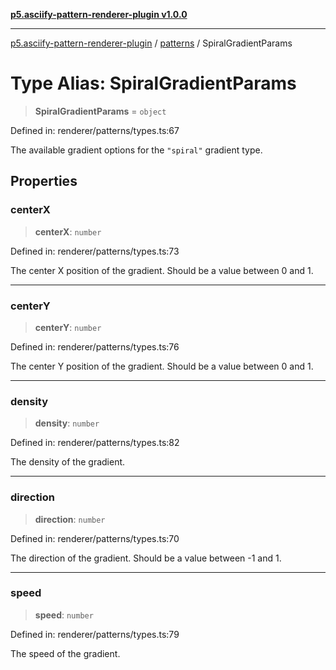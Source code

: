 [**p5.asciify-pattern-renderer-plugin v1.0.0**](../../../../README.md)

***

[p5.asciify-pattern-renderer-plugin](../../../../README.md) / [patterns](../README.md) / SpiralGradientParams

# Type Alias: SpiralGradientParams

> **SpiralGradientParams** = `object`

Defined in: renderer/patterns/types.ts:67

The available gradient options for the `"spiral"` gradient type.

## Properties

### centerX

> **centerX**: `number`

Defined in: renderer/patterns/types.ts:73

The center X position of the gradient. Should be a value between 0 and 1.

***

### centerY

> **centerY**: `number`

Defined in: renderer/patterns/types.ts:76

The center Y position of the gradient. Should be a value between 0 and 1.

***

### density

> **density**: `number`

Defined in: renderer/patterns/types.ts:82

The density of the gradient.

***

### direction

> **direction**: `number`

Defined in: renderer/patterns/types.ts:70

The direction of the gradient. Should be a value between -1 and 1.

***

### speed

> **speed**: `number`

Defined in: renderer/patterns/types.ts:79

The speed of the gradient.

